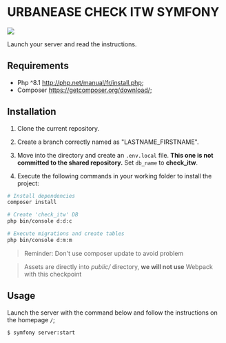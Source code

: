 # URBANEASE CHECK ITW SYMFONY

![](https://static.tvtropes.org/pmwiki/pub/images/potc_monocle2.jpg)

Launch your server and read the instructions.

## Requirements

- Php ^8.1 http://php.net/manual/fr/install.php;
- Composer https://getcomposer.org/download/;

## Installation

1. Clone the current repository.

2. Create a branch correctly named as "LASTNAME_FIRSTNAME".

3. Move into the directory and create an `.env.local` file.
   **This one is not committed to the shared repository.**
   Set `db_name` to **check_itw**.

4. Execute the following commands in your working folder to install the project:

```bash
# Install dependencies
composer install

# Create 'check_itw' DB
php bin/console d:d:c

# Execute migrations and create tables
php bin/console d:m:m
```

> Reminder: Don't use composer update to avoid problem

> Assets are directly into _public/_ directory, **we will not use** Webpack with this checkpoint

## Usage

Launch the server with the command below and follow the instructions on the homepage `/`;

```bash
$ symfony server:start
```
